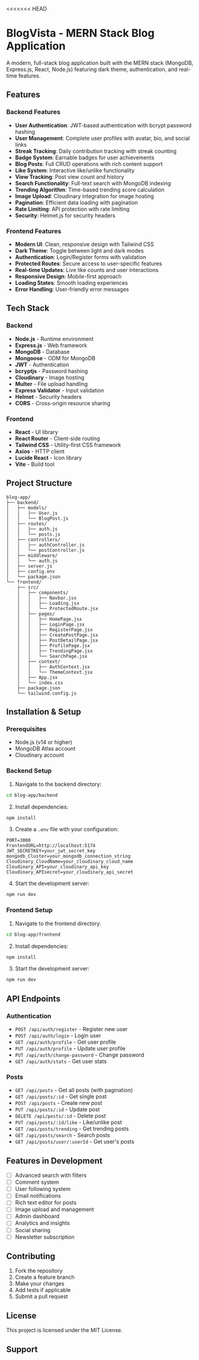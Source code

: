 <<<<<<< HEAD
# BlogVista - MERN Stack Blog Application

A modern, full-stack blog application built with the MERN stack (MongoDB, Express.js, React, Node.js) featuring dark theme, authentication, and real-time features.

## Features

### Backend Features
- **User Authentication**: JWT-based authentication with bcrypt password hashing
- **User Management**: Complete user profiles with avatar, bio, and social links
- **Streak Tracking**: Daily contribution tracking with streak counting
- **Badge System**: Earnable badges for user achievements
- **Blog Posts**: Full CRUD operations with rich content support
- **Like System**: Interactive like/unlike functionality
- **View Tracking**: Post view count and history
- **Search Functionality**: Full-text search with MongoDB indexing
- **Trending Algorithm**: Time-based trending score calculation
- **Image Upload**: Cloudinary integration for image hosting
- **Pagination**: Efficient data loading with pagination
- **Rate Limiting**: API protection with rate limiting
- **Security**: Helmet.js for security headers

### Frontend Features
- **Modern UI**: Clean, responsive design with Tailwind CSS
- **Dark Theme**: Toggle between light and dark modes
- **Authentication**: Login/Register forms with validation
- **Protected Routes**: Secure access to user-specific features
- **Real-time Updates**: Live like counts and user interactions
- **Responsive Design**: Mobile-first approach
- **Loading States**: Smooth loading experiences
- **Error Handling**: User-friendly error messages

## Tech Stack

### Backend
- **Node.js** - Runtime environment
- **Express.js** - Web framework
- **MongoDB** - Database
- **Mongoose** - ODM for MongoDB
- **JWT** - Authentication
- **bcryptjs** - Password hashing
- **Cloudinary** - Image hosting
- **Multer** - File upload handling
- **Express Validator** - Input validation
- **Helmet** - Security headers
- **CORS** - Cross-origin resource sharing

### Frontend
- **React** - UI library
- **React Router** - Client-side routing
- **Tailwind CSS** - Utility-first CSS framework
- **Axios** - HTTP client
- **Lucide React** - Icon library
- **Vite** - Build tool

## Project Structure

```
blog-app/
├── backend/
│   ├── models/
│   │   ├── User.js
│   │   └── BlogPost.js
│   ├── routes/
│   │   ├── auth.js
│   │   └── posts.js
│   ├── controllers/
│   │   ├── authController.js
│   │   └── postController.js
│   ├── middleware/
│   │   └── auth.js
│   ├── server.js
│   ├── config.env
│   └── package.json
└── frontend/
    ├── src/
    │   ├── components/
    │   │   ├── Navbar.jsx
    │   │   ├── Loading.jsx
    │   │   └── ProtectedRoute.jsx
    │   ├── pages/
    │   │   ├── HomePage.jsx
    │   │   ├── LoginPage.jsx
    │   │   ├── RegisterPage.jsx
    │   │   ├── CreatePostPage.jsx
    │   │   ├── PostDetailPage.jsx
    │   │   ├── ProfilePage.jsx
    │   │   ├── TrendingPage.jsx
    │   │   └── SearchPage.jsx
    │   ├── context/
    │   │   ├── AuthContext.jsx
    │   │   └── ThemeContext.jsx
    │   ├── App.jsx
    │   └── index.css
    ├── package.json
    └── tailwind.config.js
```

## Installation & Setup

### Prerequisites
- Node.js (v14 or higher)
- MongoDB Atlas account
- Cloudinary account

### Backend Setup

1. Navigate to the backend directory:
```bash
cd blog-app/backend
```

2. Install dependencies:
```bash
npm install
```

3. Create a `.env` file with your configuration:
```env
PORT=3000
FrontendURL=http://localhost:5174
JWT_SECRETKEY=your_jwt_secret_key
mongodb_Cluster=your_mongodb_connection_string
Cloudinary_CloudName=your_cloudinary_cloud_name
Cloudinary_API=your_cloudinary_api_key
Cloudinary_APIsecret=your_cloudinary_api_secret
```

4. Start the development server:
```bash
npm run dev
```

### Frontend Setup

1. Navigate to the frontend directory:
```bash
cd blog-app/frontend
```

2. Install dependencies:
```bash
npm install
```

3. Start the development server:
```bash
npm run dev
```

## API Endpoints

### Authentication
- `POST /api/auth/register` - Register new user
- `POST /api/auth/login` - Login user
- `GET /api/auth/profile` - Get user profile
- `PUT /api/auth/profile` - Update user profile
- `PUT /api/auth/change-password` - Change password
- `GET /api/auth/stats` - Get user stats

### Posts
- `GET /api/posts` - Get all posts (with pagination)
- `GET /api/posts/:id` - Get single post
- `POST /api/posts` - Create new post
- `PUT /api/posts/:id` - Update post
- `DELETE /api/posts/:id` - Delete post
- `PUT /api/posts/:id/like` - Like/unlike post
- `GET /api/posts/trending` - Get trending posts
- `GET /api/posts/search` - Search posts
- `GET /api/posts/user/:userId` - Get user's posts

## Features in Development

- [ ] Advanced search with filters
- [ ] Comment system
- [ ] User following system
- [ ] Email notifications
- [ ] Rich text editor for posts
- [ ] Image upload and management
- [ ] Admin dashboard
- [ ] Analytics and insights
- [ ] Social sharing
- [ ] Newsletter subscription

## Contributing

1. Fork the repository
2. Create a feature branch
3. Make your changes
4. Add tests if applicable
5. Submit a pull request

## License

This project is licensed under the MIT License.

## Support

